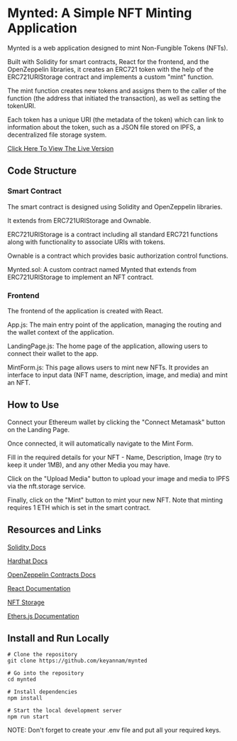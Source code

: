 # Mynted: A Simple NFT Minting Application

Mynted is a web application designed to mint Non-Fungible Tokens (NFTs). 

Built with Solidity for smart contracts, React for the frontend, and the OpenZeppelin libraries, it creates an ERC721 token with the help of the ERC721URIStorage contract and implements a custom "mint" function. 

The mint function creates new tokens and assigns them to the caller of the function (the address that initiated the transaction), as well as setting the tokenURI. 

Each token has a unique URI (the metadata of the token) which can link to information about the token, such as a JSON file stored on IPFS, a decentralized file storage system.

<a href="https://shiny-base-2115.on.fleek.co/" target="_blank">Click Here To View The Live Version</a>

<h2>Code Structure</h2>

<h3>Smart Contract</h3>

The smart contract is designed using Solidity and OpenZeppelin libraries. 

It extends from ERC721URIStorage and Ownable.

ERC721URIStorage is a contract including all standard ERC721 functions along with functionality to associate URIs with tokens. 

Ownable is a contract which provides basic authorization control functions.

Mynted.sol: A custom contract named Mynted that extends from ERC721URIStorage to implement an NFT contract. 

<h3>Frontend</h3>
The frontend of the application is created with React.

App.js: The main entry point of the application, managing the routing and the wallet context of the application.

LandingPage.js: The home page of the application, allowing users to connect their wallet to the app.

MintForm.js: This page allows users to mint new NFTs. It provides an interface to input data (NFT name, description, image, and media) and mint an NFT.

<h2>How to Use</h2>

Connect your Ethereum wallet by clicking the "Connect Metamask" button on the Landing Page.

Once connected, it will automatically navigate to the Mint Form.

Fill in the required details for your NFT - Name, Description, Image (try to keep it under 1MB), and any other Media you may have.

Click on the "Upload Media" button to upload your image and media to IPFS via the nft.storage service.

Finally, click on the "Mint" button to mint your new NFT. Note that minting requires 1 ETH which is set in the smart contract.

<h2>Resources and Links</h2>

<a href="https://docs.soliditylang.org/en/v0.8.7/" target="_blank">Solidity Docs</a>

<a href="https://hardhat.org/hardhat-runner/docs/guides/project-setup" target="_blank">Hardhat Docs</a>

<a href="https://docs.openzeppelin.com/contracts/4.x/" target="_blank">OpenZeppelin Contracts Docs</a>

<a href="https://reactjs.org/docs/getting-started.html" target="_blank">React Documentation</a>

<a href="https://nft.storage/docs/" target="_blank">NFT Storage</a>

<a href="https://docs.ethers.io/v5/" target="_blank">Ethers.js Documentation</a>

<h2>Install and Run Locally</h2>


```shell
# Clone the repository
git clone https://github.com/keyannam/mynted

# Go into the repository
cd mynted

# Install dependencies
npm install

# Start the local development server
npm run start
```

NOTE: Don't forget to create your .env file and put all your required keys. 
